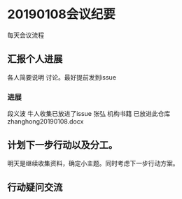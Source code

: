 # 20190108会议纪要
每天会议流程
## 汇报个人进展 
各人简要说明 讨论。最好提前发到issue
### 进展
段义波 牛人收集已放进了issue
张弘 机构书籍 已放进此仓库 zhanghong20190108.docx
## 计划下一步行动以及分工。
明天是继续收集资料，确定小主题。同时考虑下一步行动方案。
## 行动疑问交流




